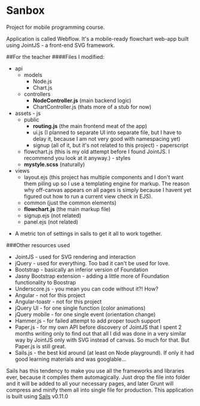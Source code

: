 # Sanbox
Project for mobile programming course.

Application is called Webflow. It's a mobile-ready flowchart web-app built using JointJS - a front-end SVG framework.

##For the teacher
####Files I modified:
  - api
    - models
      - Node.js
      - Chart.js
    - controllers
      - **NodeController.js** (main backend logic)
      - ChartController.js (thats more of a stub for now)
  -  assets
    - js
      - public
        - **routing.js** (the main frontend meat of the app)
        - ui.js (I planned to separate UI into separate file, but I have to delay it, because I am not very good with namespacing yet)
        - signup (all of it, but it's not related to this project)
    - paperscript
      - flowchart.js (this is my old attempt before I found JointJS. I recommend you look at it anyway.)
    - styles
      - **mystyle.scss** (naturally)
  - views
    - layout.ejs (this project has multiple components and I don't want them piling up so I use a templating engine for markup. The reason why off-canvas appears on all pages is simply because I havent yet figured out how to run a current view check in EJS).
    - common (just the common elements)
    - **flowchart.js** (the main markup file)
    - signup.ejs (not related)
    - panel.ejs (not related)

+ A metric ton of settings in sails to get it all to work together.

###Other resources used
  + JointJS - used for SVG rendering and interaction
  + jQuery - used for everything. Too bad it can't be used for love.
  + Bootstrap - basically an inferior version of Foundation
  + Jasny Bootstrap extension - adding a little more of Foundation functionality to Boostrap
  + Underscore.js - you mean you can code without it?! How?
  + Angular - not for this project
  + Angular-toastr - not for this project
  + jQuery UI - for one single function (color animations)
  + jQuery mobile - for one single event (orientation change)
  + Hammer.js - for failed attempt to add proper touch support
  + Paper.js - for my own API before discovery of JointJS that I spent 2 months writing only to find out that all I did was done in a very similar way by JointJS only with SVG instead of canvas. So much for that. But Paper.js is still great.
  + Sails.js - the best kid around (at least on Node playground). If only it had good learning materials and was googlable...

Sails has this tendency to make you use all the frameworks and libraries ever, because it compiles them automagically. Just drop the file into folder and it will be added to all your necessary pages, and later Grunt will compress and minify them all into single file for production.
This application is built using [Sails](http://sailsjs.org) v0.11.0
